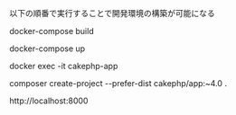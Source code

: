 以下の順番で実行することで開発環境の構築が可能になる

docker-compose build

docker-compose up

docker exec -it cakephp-app

composer create-project --prefer-dist cakephp/app:~4.0 .

http://localhost:8000

